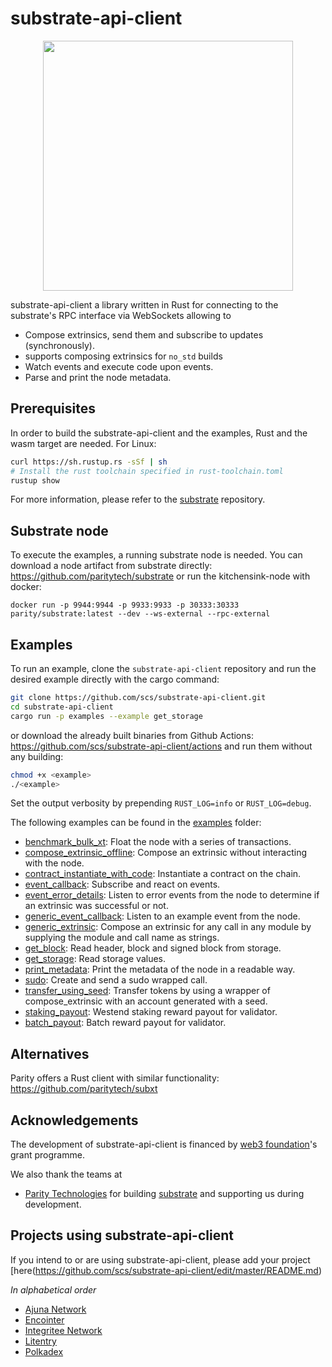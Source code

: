 # substrate-api-client

<p align="center">
<img src=./web3_foundation_grants_badge_black.svg width = 400>
</p>

substrate-api-client a library written in Rust for connecting to the substrate's RPC interface via WebSockets allowing to

* Compose extrinsics, send them and subscribe to updates (synchronously).
* supports composing extrinsics for `no_std` builds
* Watch events and execute code upon events.
* Parse and print the node metadata.

## Prerequisites

In order to build the substrate-api-client and the examples, Rust and the wasm target are needed. For Linux:
```bash
curl https://sh.rustup.rs -sSf | sh
# Install the rust toolchain specified in rust-toolchain.toml
rustup show
```
For more information, please refer to the [substrate](https://github.com/paritytech/substrate) repository.

## Substrate node

To execute the examples, a running substrate node is needed. You can download a node artifact from substrate directly: https://github.com/paritytech/substrate
or run the kitchensink-node with docker:

```
docker run -p 9944:9944 -p 9933:9933 -p 30333:30333 parity/substrate:latest --dev --ws-external --rpc-external
```

## Examples

To run an example, clone the `substrate-api-client` repository and run the desired example directly with the cargo command:

```bash
git clone https://github.com/scs/substrate-api-client.git
cd substrate-api-client
cargo run -p examples --example get_storage
```
or download the already built binaries from Github Actions: https://github.com/scs/substrate-api-client/actions and run them without any building:

```bash
chmod +x <example>
./<example>
```


Set the output verbosity by prepending `RUST_LOG=info` or `RUST_LOG=debug`.

The following examples can be found in the [examples](/examples/examples) folder:

* [benchmark_bulk_xt](/examples/examples/benchmark_bulk_xt.rs): Float the node with a series of transactions.
* [compose_extrinsic_offline](/examples/examples/compose_extrinsic_offline.rs): Compose an extrinsic without interacting with the node.
* [contract_instantiate_with_code](/examples/examples/contract_instantiate_with_code.rs): Instantiate a contract on the chain.
* [event_callback](/examples/examples/event_callback.rs): Subscribe and react on events.
* [event_error_details](/examples/examples/event_error_details.rs): Listen to error events from the node to determine if an extrinsic was successful or not.
* [generic_event_callback](/examples/examples/generic_event_callback.rs): Listen to an example event from the node.
* [generic_extrinsic](/examples/examples/generic_extrinsic.rs): Compose an extrinsic for any call in any module by supplying the module and call name as strings.
* [get_block](/examples/examples/get_block.rs): Read header, block and signed block from storage.
* [get_storage](/examples/examples/get_storage.rs): Read storage values.
* [print_metadata](/examples/examples/print_metadata.rs): Print the metadata of the node in a readable way.
* [sudo](/examples/examples/sudo.rs): Create and send a sudo wrapped call.
* [transfer_using_seed](/examples/examples/transfer_using_seed.rs): Transfer tokens by using a wrapper of compose_extrinsic with an account generated with a seed.
* [staking_payout](/src/examples/examples/staking_payout.rs): Westend staking reward payout for validator.
* [batch_payout](/src/examples/examples/staking_payout.rs): Batch reward payout for validator.

## Alternatives

Parity offers a Rust client with similar functionality: https://github.com/paritytech/subxt

## Acknowledgements

The development of substrate-api-client is financed by [web3 foundation](https://web3.foundation/)'s grant programme.

We also thank the teams at

* [Parity Technologies](https://www.parity.io/) for building [substrate](https://github.com/paritytech/substrate) and supporting us during development.

## Projects using substrate-api-client
If you intend to or are using substrate-api-client, please add your project [here(https://github.com/scs/substrate-api-client/edit/master/README.md)

_In alphabetical order_

- [Ajuna Network](https://github.com/ajuna-network)
- [Encointer](https://github.com/encointer)
- [Integritee Network](https://github.com/integritee-network)
- [Litentry](https://github.com/litentry)
- [Polkadex](https://github.com/Polkadex-Substrate)
